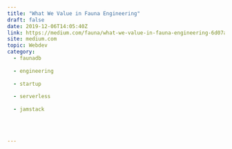 ```yaml
---
title: "What We Value in Fauna Engineering"
draft: false
date: 2019-12-06T14:05:40Z
link: https://medium.com/fauna/what-we-value-in-fauna-engineering-6d07a7c4c3be?source=rss------jamstack-5&utm_medium=RSS&utm_source=hune
site: medium.com
topic: Webdev
category:
  - faunadb
  
  - engineering
  
  - startup
  
  - serverless
  
  - jamstack
  
   
  

---
```

